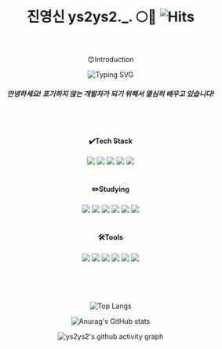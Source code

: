 <div align="center">

# 진영신 ys2ys2._. 🌕🐣 ![Hits](https://hits.seeyoufarm.com/api/count/incr/badge.svg?url=https%3A%2F%2Fgithub.com%2Fys2ys2%2Fhit-counter&count_bg=%2379C83D&title_bg=%23555555&icon=&icon_color=%23E7E7E7&title=hits&edge_flat=false)

</div>

<br>
<div align="center">
<p>😊Introduction</p>

![Typing SVG](https://readme-typing-svg.demolab.com?font=Noto+Sans&pause=1000&color=96B4DC&width=190&lines=Full-Stack+Developer)
<br>
<h5>안녕하세요! 포기하지 않는 개발자가 되기 위해서 열심히 배우고 있습니다!</h5><br>
<br>
<h4>✔️Tech Stack</h4>
<img src="https://img.shields.io/badge/HTML5-E34F26?style=flat-square&logo=html5&logoColor=white"/>
<img src="https://img.shields.io/badge/React-61DAFB?style=flat-square&logo=React&logoColor=white"/>
<img src="https://img.shields.io/badge/JavaScript-F7DF1E?style=flat-square&logo=JavaScript&logoColor=white"/>
<img src="https://img.shields.io/badge/Java-007396?style=flat&logo=OpenJDK&logoColor=white"/>
<img src="https://img.shields.io/badge/Spring-6DB33F?style=flat&logo=Spring&logoColor=white"/>
<br><br>
<h4>✏️Studying</h4>
<img src="https://img.shields.io/badge/React-61DAFB?style=flat-square&logo=React&logoColor=white"/>
<img src="https://img.shields.io/badge/React Native-61DAFB?style=flat-square&logo=React&logoColor=white"/>
<img src="https://img.shields.io/badge/JavaScript-F7DF1E?style=flat-square&logo=JavaScript&logoColor=white"/>
<img src="https://img.shields.io/badge/Java-007396?style=flat&logo=OpenJDK&logoColor=white"/>
<img src="https://img.shields.io/badge/TypeScript-3178C6?style=flat&logo=TypeScript&logoColor=white"/>
<img src="https://img.shields.io/badge/Spring-6DB33F?style=flat&logo=Spring&logoColor=white"/>
<br><br>
<h4>🛠️Tools</h4>
<img src="https://img.shields.io/badge/Git-F05032?style=flat&logo=Git&logoColor=white"/>
<img src="https://img.shields.io/badge/Github-181717?style=flat&logo=Github&logoColor=white"/>
<img src="https://img.shields.io/badge/Notion-000000?style=flat&logo=Notion&logoColor=white"/>
<img src="https://img.shields.io/badge/Figma-F24E1E?style=flat&logo=Figma&logoColor=white"/>
<img src="https://img.shields.io/badge/obsidian-7C3AED?style=flat&logo=obsidian&logoColor=white"/>
<img src="https://img.shields.io/badge/excalidraw-6965DB?style=flat&logo=excalidraw&logoColor=white"/>

<br><br><br>

![Top Langs](https://github-readme-stats.vercel.app/api/top-langs/?username=ys2ys2&layout=donut)<br>

![Anurag's GitHub stats](https://github-readme-stats.vercel.app/api?username=ys2ys2&show_icons=true&theme=radical)<br>

![ys2ys2's github activity graph](https://github-readme-activity-graph.vercel.app/graph?username=ys2ys2&theme=github-compact)


</div>


